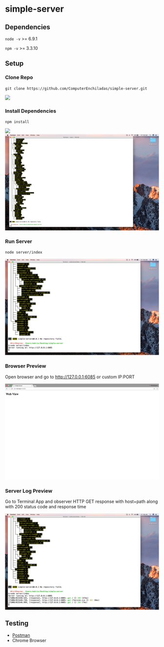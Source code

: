 # simple-server

## Dependencies

`node -v` >= 6.9.1

`npm -v` >= 3.3.10

## Setup
### Clone Repo

`git clone https://github.com/ComputerEnchiladas/simple-server.git`

![](https://raw.githubusercontent.com/ComputerEnchiladas/simple-server/master/screenshots/Step%201.png)

### Install Dependencies

`npm install`

![](https://raw.githubusercontent.com/ComputerEnchiladas/simple-server/master/screenshots/Step%202.png)
![](https://raw.githubusercontent.com/ComputerEnchiladas/simple-server/master/screenshots/Step%203.png)

### Run Server

`node server/index`

![](https://raw.githubusercontent.com/ComputerEnchiladas/simple-server/master/screenshots/Step%204.png)

### Browser Preview

Open browser and go to http://127.0.0.1:6085 or custom IP:PORT

![](https://raw.githubusercontent.com/ComputerEnchiladas/simple-server/master/screenshots/Step%205.png)

### Server Log Preview

Go to Terminal App and observer HTTP GET response with host+path along with 200 status code and response time

![](https://raw.githubusercontent.com/ComputerEnchiladas/simple-server/master/screenshots/Step%206.png)

## Testing
* [Postman](https://www.getpostman.com/)
* Chrome Browser
